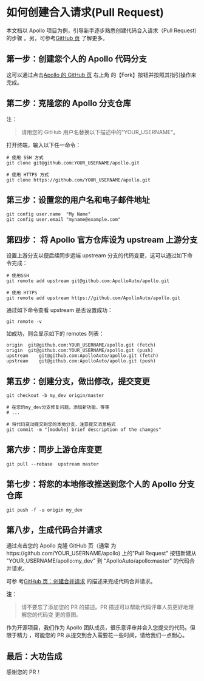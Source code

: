 # 如何创建合入请求(Pull Request)

本文档以 Apollo 项目为例，引导新手逐步熟悉创建代码合入请求（Pull Request）的步骤
。另，可参考[GitHub 页](https://help.github.com/articles/using-pull-requests/)
了解更多。

## 第一步：创建您个人的 Apollo 代码分支

这可以通过点击[Apollo 的 GitHub 页](https://github.com/ApolloAuto/apollo) 右上角
的【Fork】按钮并按照其指引操作来完成。

## 第二步：克隆您的 Apollo 分支仓库

注：

> 请用您的 GitHub 用户名替换以下描述中的"YOUR_USERNAME"。

打开终端，输入以下任一命令：

```
# 使用 SSH 方式
git clone git@github.com:YOUR_USERNAME/apollo.git

# 使用 HTTPS 方式
git clone https://github.com/YOUR_USERNAME/apollo.git
```

## 第三步：设置您的用户名和电子邮件地址

```
git config user.name  "My Name"
git config user.email "myname@example.com"
```

## 第四步： 将 Apollo 官方仓库设为 upstream 上游分支

设置上游分支以便后续同步远端 upstream 分支的代码变更，这可以通过如下命令完成：

```
# 使用SSH
git remote add upstream git@github.com:ApolloAuto/apollo.git

# 使用 HTTPS
git remote add upstream https://github.com/ApolloAuto/apollo.git
```

通过如下命令查看 upstream 是否设置成功：

```
git remote -v
```

如成功，则会显示如下的 remotes 列表：

```
origin	git@github.com:YOUR_USERNAME/apollo.git (fetch)
origin	git@github.com:YOUR_USERNAME/apollo.git (push)
upstream	git@github.com:ApolloAuto/apollo.git (fetch)
upstream	git@github.com:ApolloAuto/apollo.git (push)
```

## 第五步：创建分支，做出修改，提交变更

```
git checkout -b my_dev origin/master

# 在您的my_dev分支修复问题，添加新功能，等等
# ...

# 将代码变动提交到您的本地分支，注意提交消息格式
git commit -m "[module] brief description of the changes"
```

## 第六步：同步上游仓库变更

```
git pull --rebase  upstream master
```

## 第七步：将您的本地修改推送到您个人的 Apollo 分支仓库

```
git push -f -u origin my_dev
```

## 第八步，生成代码合并请求

通过点击您的 Apollo 克隆 GitHub 页（通常
为https://github.com/YOUR_USERNAME/apollo) 上的"Pull Request" 按钮新建从
"YOUR_USERNAME/apollo:my_dev" 到 "ApolloAuto/apollo:master" 的代码合并请求。

可参
考[GitHub 页：创建合并请求](https://docs.github.com/en/github/collaborating-with-issues-and-pull-requests/creating-a-pull-request-from-a-fork)
的描述来完成代码合并请求。

**注**：

> 请不要忘了添加您的 PR 的描述。PR 描述可以帮助代码评审人员更好地理解您的代码变
> 更的意图。

作为开源项目，我们作为 Apollo 团队成员，很乐意评审并合入您提交的代码。但限于精力
，可能您的 PR 从提交到合入需要花一些时间，请给我们一点耐心。

## 最后：大功告成

感谢您的 PR！
